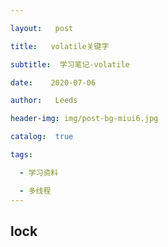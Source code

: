 ```yaml
---

layout:   post

title:   volatile关键字

subtitle:  学习笔记-volatile

date:    2020-07-06

author:   Leeds

header-img: img/post-bg-miui6.jpg

catalog:  true

tags:

  - 学习资料

  - 多线程
---
```


 ## lock



